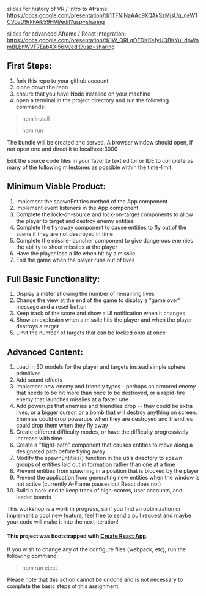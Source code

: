 slides for history of VR / Intro to Aframe:
https://docs.google.com/presentation/d/1TFNlNaAAq9XQAkSzMjsUq_neW1CVovD9rkFAik59HVI/edit?usp=sharing

slides for advanced Aframe / React integration: 
https://docs.google.com/presentation/d/1W_QRLqOEDKKe1yUQBKYuLdpWnmBLBhWVF7EabXXi56M/edit?usp=sharing

## First Steps:

1. fork this repo to your github account
2. clone down the repo
3. ensure that you have Node installed on your machine
4. open a terminal in the project directory and run the following commands:

>npm install

>npm run

The bundle will be created and served. A browser window should open, if not open one and direct it to localhost:3000

Edit the source code files in your favorite text editor or IDE to complete as many of the following milestones as possible within the time-limit:

## Minimum Viable Product:
1. Implement the spawnEntities method of the App component
2. Implement event listeners in the App component
3. Complete the lock-on-source and lock-on-target components to allow the player to target and destroy enemy entities
4. Complete the fly-away component to cause entities  to fly out of the scene if they are not destroyed in time
5. Complete the missile-launcher component to give dangerous enemies the ability to shoot missiles at the player
6. Have the player lose a life when hit by a missile
7. End the game when the player runs out of lives


## Full Basic Functionality:

1. Display a meter showing the number of remaining lives
2. Change the view at the end of the game to display a "game over" message and a reset button
3. Keep track of the score and show a UI notification when it changes
4. Show an explosion when a missile hits the player and when the player destroys a target
5. Limit the number of targets that can be locked onto at once

## Advanced Content:
1. Load in 3D models for the player and targets instead simple sphere primitives
2. Add sound effects
3. Implement new enemy and friendly types - perhaps an armored enemy that needs to be hit more than once to be destroyed, or a rapid-fire enemy that launches missiles at a faster rate
4. Add powerups that enemies and friendlies drop -- they could be extra lives, or a bigger cursor, or a bomb that will destroy anything on screen. Enemies could drop powerups when they are destroyed and friendlies could drop them when they fly away 
5. Create different difficulty modes, or have the difficulty progressively increase with time
6. Create a "flight-path" component that causes entities to move along a designated path before flying away
7. Modify the spawnEntities() function in the utils directory to spawn groups of entities laid out in formation rather than one at a time
8. Prevent entities from spawning in a position that is blocked by the player
9. Prevent the application from generating new entities when the window is not active (currently A-Frame pauses but React does not)
0. Build a back end to keep track of high-scores, user accounts, and leader boards

This workshop is a work in progress, so if you find an optimization or implement a cool new feature, feel free to send a pull request and maybe your code will make it into the next iteration!

#### This project was bootstrapped with [Create React App](https://github.com/facebookincubator/create-react-app).

If you wish to change any of the configure files (webpack, etc), run the following command:
>npm run eject

Please note that this action cannot be undone and is not necessary to complete the basic steps of this assignment. 
